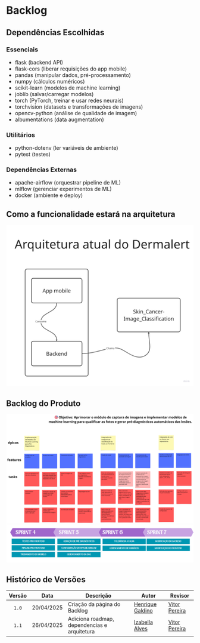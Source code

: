 # Backlog

## Dependências Escolhidas

### Essenciais
- flask (backend API)
- flask-cors (liberar requisições do app mobile)
- pandas (manipular dados, pré-processamento)
- numpy (cálculos numéricos)
- scikit-learn (modelos de machine learning)
- joblib (salvar/carregar modelos)
- torch (PyTorch, treinar e usar redes neurais)
- torchvision (datasets e transformações de imagens)
- opencv-python (análise de qualidade de imagem)
- albumentations (data augmentation)

### Utilitários
- python-dotenv (ler variáveis de ambiente)
- pytest (testes)

### Dependências Externas

- apache-airflow (orquestrar pipeline de ML)
- mlflow (gerenciar experimentos de ML)
- docker (ambiente e deploy)

## Como a funcionalidade estará na arquitetura

<img src="https://github.com/DermAlert/dermalert.github.io/blob/main/docs/assets/arquitetura.png?raw=true" alt="Arquitetura"/>

## Backlog do Produto

<img src="https://github.com/DermAlert/dermalert.github.io/blob/main/docs/assets/backlog.png?raw=true" alt="Quadro do Backlog"/>

<img src="https://github.com/DermAlert/dermalert.github.io/blob/main/docs/assets/roadmap.png?raw=true" alt="Roadmap"/>


## Histórico de Versões

| Versão | Data | Descrição | Autor | Revisor |
| :----: | ---- | --------- | ----- | ------- |
| `1.0`  |20/04/2025| Criação da página do Backlog | [Henrique Galdino](https://github.com/hgaldino05) |[Vitor Pereira](https://github.com/vcpvitor)  |
| `1.1`  |26/04/2025| Adiciona roadmap, dependencias e arquitetura | [Izabella Alves](https://github.com/izabellaalves) |[Vitor Pereira](https://github.com/vcpvitor)  |